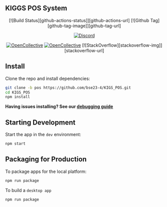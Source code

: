 ## KIGGS POS System
<div align="center">

[![Build Status][github-actions-status]][github-actions-url]
[![Github Tag][github-tag-image]][github-tag-url] 
 
 [![Discord](https://badgen.net/badge/icon/discord?icon=discord&label)](https://discord.gg/Fjy3vfgy5q)

[![OpenCollective](https://opencollective.com/electron-react-boilerplate-594/backers/badge.svg)](#backers)
[![OpenCollective](https://opencollective.com/electron-react-boilerplate-594/sponsors/badge.svg)](#sponsors)
[![StackOverflow][stackoverflow-img]][stackoverflow-url]


</div>

## Install

Clone the repo and install dependencies:

```bash
git clone -b pos https://github.com/bse23-4/KIGS_POS.git
cd KIGS_POS
npm install
```

**Having issues installing? See our [debugging guide](https://github.com/electron-react-boilerplate/electron-react-boilerplate/issues/400)**

## Starting Development

Start the app in the `dev` environment:

```bash
npm start
```

## Packaging for Production

To package apps for the local platform:

```bash
npm run package
```

To build a ```desktop app```
```bash
npm run package
```
